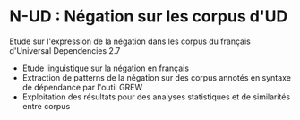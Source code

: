 # N-UD : Négation sur les corpus d'UD

Etude sur l'expression de la négation dans les corpus du français d'Universal Dependencies 2.7

- Etude linguistique sur la négation en français
- Extraction de patterns de la négation sur des corpus annotés en syntaxe de dépendance par l'outil GREW
- Exploitation des résultats pour des analyses statistiques et de similarités entre corpus
